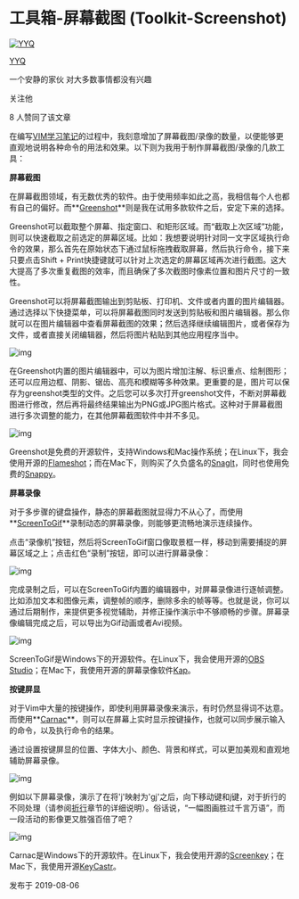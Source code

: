# 工具箱-屏幕截图 (Toolkit-Screenshot)

[![YYQ](https://pic1.zhimg.com/v2-c4432de041354a82800b86e53483c9c7_xs.jpg?source=172ae18b)](https://www.zhihu.com/people/anthony.yuan)

[YYQ](https://www.zhihu.com/people/anthony.yuan)

一个安静的家伙 对大多数事情都没有兴趣

关注他

8 人赞同了该文章

在编写[VIM学习笔记](https://link.zhihu.com/?target=http%3A//yyq123.github.com/learn-vim/learn-vi-00-00-TOC.html)的过程中，我刻意增加了屏幕截图/录像的数量，以便能够更直观地说明各种命令的用法和效果。以下则为我用于制作屏幕截图/录像的几款工具：

**屏幕截图**

在屏幕截图领域，有无数优秀的软件。由于使用频率如此之高，我相信每个人也都有自己的偏好。而**[Greenshot](https://link.zhihu.com/?target=https%3A//getgreenshot.org/)**则是我在试用多款软件之后，安定下来的选择。

Greenshot可以截取整个屏幕、指定窗口、和矩形区域。而“截取上次区域”功能，则可以快速截取之前选定的屏幕区域。比如：我想要说明针对同一文字区域执行命令的效果，那么首先在原始状态下通过鼠标拖拽截取屏幕，然后执行命令，接下来只要点击Shift + Print快捷键就可以针对上次选定的屏幕区域再次进行截图。这大大提高了多次重复截图的效率，而且确保了多次截图时像素位置和图片尺寸的一致性。

Greenshot可以将屏幕截图输出到剪贴板、打印机、文件或者内置的图片编辑器。通过选择以下快捷菜单，可以将屏幕截图同时发送到剪贴板和图片编辑器。那么你就可以在图片编辑器中查看屏幕截图的效果；然后选择继续编辑图片，或者保存为文件，或者直接关闭编辑器，然后将图片粘贴到其他应用程序当中。

![img](https://pic1.zhimg.com/80/v2-ed05737e01648c44a3238b7cebb9abf4_720w.jpg)

在Greenshot内置的图片编辑器中，可以为图片增加注解、标识重点、绘制图形；还可以应用边框、阴影、锯齿、高亮和模糊等多种效果。更重要的是，图片可以保存为greenshot类型的文件。之后您可以多次打开greenshot文件，不断对屏幕截图进行修改，然后再将最终结果输出为PNG或JPG图片格式。这种对于屏幕截图进行多次调整的能力，在其他屏幕截图软件中并不多见。

![img](https://pic3.zhimg.com/80/v2-b43c075ba4141897ea1812666ea00c4a_720w.jpg)

Greenshot是免费的开源软件，支持Windows和Mac操作系统；在Linux下，我会使用开源的[Flameshot](https://link.zhihu.com/?target=https%3A//github.com/lupoDharkael/flameshot)；而在Mac下，则购买了久负盛名的[SnagIt](https://link.zhihu.com/?target=https%3A//www.techsmith.com/screen-capture.html)，同时也使用免费的[Snappy](https://link.zhihu.com/?target=http%3A//snappy-app.com/)。

**屏幕录像**

对于多步骤的键盘操作，静态的屏幕截图就显得力不从心了，而使用**[ScreenToGif](https://link.zhihu.com/?target=http%3A//www.screentogif.com/)**录制动态的屏幕录像，则能够更流畅地演示连续操作。

点击“录像机”按钮，然后将ScreenToGif窗口像取景框一样，移动到需要捕捉的屏幕区域之上；点击红色“录制”按钮，即可以进行屏幕录像：

![img](https://pic4.zhimg.com/80/v2-1a436ec9285cbb7324b71d7a97bfd483_720w.jpg)

完成录制之后，可以在ScreenToGif内置的编辑器中，对屏幕录像进行逐帧调整。比如添加文本和图像元素，调整帧的顺序，删除多余的帧等等。也就是说，你可以通过后期制作，来提供更多视觉辅助，并修正操作演示中不够顺畅的步骤。屏幕录像编辑完成之后，可以导出为Gif动画或者Avi视频。

![img](https://pic1.zhimg.com/80/v2-f687251bf8b05ad7e65350beff63a434_720w.jpg)

ScreenToGif是Windows下的开源软件。在Linux下，我会使用开源的[OBS Studio](https://link.zhihu.com/?target=https%3A//obsproject.com/)；在Mac下，我使用开源的屏幕录像软件[Kap](https://link.zhihu.com/?target=https%3A//getkap.co/)。

**按键屏显**

对于Vim中大量的按键操作，即使利用屏幕录像来演示，有时仍然显得词不达意。而使用**[Carnac](https://link.zhihu.com/?target=http%3A//carnackeys.com/)**，则可以在屏幕上实时显示按键操作，也就可以同步展示输入的命令，以及执行命令的结果。

通过设置按键屏显的位置、字体大小、颜色、背景和样式，可以更加美观和直观地辅助屏幕录像。

![img](https://pic3.zhimg.com/80/v2-1dc97f946330d8c55163eafaffb00c22_720w.jpg)



例如以下屏幕录像，演示了在将'j'映射为'gj'之后，向下移动键和j键，对于折行的不同处理（请参阅[折行](https://link.zhihu.com/?target=http%3A//yyq123.github.io/learn-vim/learn-vi-23-Wrap.html)章节的详细说明）。俗话说，“一幅图画胜过千言万语”，而一段活动的影像更又胜强百倍了吧？

![img](https://pic2.zhimg.com/v2-dd1bc8d906057001306bfc7154069ad9_b.jpg)



Carnac是Windows下的开源软件。在Linux下，我会使用开源的[Screenkey](https://link.zhihu.com/?target=https%3A//www.thregr.org/~wavexx/software/screenkey/)；在Mac下，我使用开源[KeyCastr](https://link.zhihu.com/?target=https%3A//github.com/keycastr/keycastr)。

发布于 2019-08-06